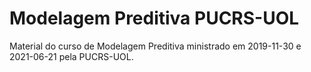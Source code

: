 # Modelagem Preditiva PUCRS-UOL

Material do curso de Modelagem Preditiva ministrado em 2019-11-30 e 2021-06-21 pela PUCRS-UOL.

